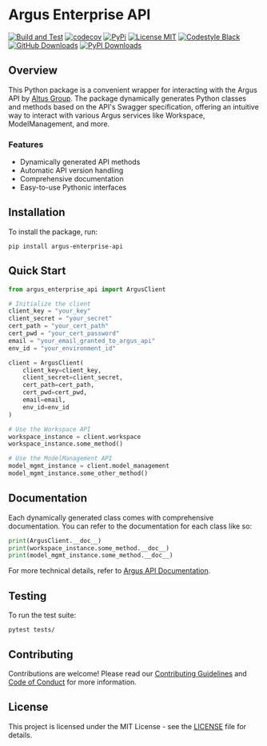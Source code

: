 # Argus Enterprise API

[![Build and Test](https://github.com/budaesandrei/argus-enterprise-api/actions/workflows/ci_cd_pipeline.yml/badge.svg)](https://github.com/budaesandrei/argus-enterprise-api/actions/workflows/ci_cd_pipeline.yml)
[![codecov](https://codecov.io/gh/budaesandrei/argus-enterprise-api/graph/badge.svg?token=2W281SPKSE)](https://codecov.io/gh/budaesandrei/argus-enterprise-api)
[![PyPi](https://img.shields.io/pypi/v/argus-enterprise-api.svg)](https://pypi.python.org/pypi/argus-enterprise-api/)
[![License MIT](https://img.shields.io/:license-MIT-blue.svg)](LICENSE)
[![Codestyle Black](https://img.shields.io/badge/code%20style-black-000000.svg)](https://github.com/psf/black)
[![GitHub Downloads](https://img.shields.io/github/downloads/budaesandrei/argus-enterprise-api/total.svg?label=GitHub%20Downloads)]()
[![PyPI Downloads](https://img.shields.io/pypi/dm/argus-enterprise-api?label=PyPI%20Downloads)]()

## Overview

This Python package is a convenient wrapper for interacting with the Argus API by [Altus Group](https://www.altusgroup.com/). The package dynamically generates Python classes and methods based on the API's Swagger specification, offering an intuitive way to interact with various Argus services like Workspace, ModelManagement, and more.

### Features

- Dynamically generated API methods
- Automatic API version handling
- Comprehensive documentation
- Easy-to-use Pythonic interfaces

## Installation

To install the package, run:

```
pip install argus-enterprise-api
```

## Quick Start

```python
from argus_enterprise_api import ArgusClient

# Initialize the client
client_key = "your_key"
client_secret = "your_secret"
cert_path = "your_cert_path"
cert_pwd = "your_cert_password"
email = "your_email_granted_to_argus_api"
env_id = "your_environment_id"

client = ArgusClient(
    client_key=client_key,
    client_secret=client_secret,
    cert_path=cert_path,
    cert_pwd=cert_pwd,
    email=email,
    env_id=env_id
)

# Use the Workspace API
workspace_instance = client.workspace
workspace_instance.some_method()

# Use the ModelManagement API
model_mgmt_instance = client.model_management
model_mgmt_instance.some_other_method()
```

## Documentation

Each dynamically generated class comes with comprehensive documentation. You can refer to the documentation for each class like so:

```python
print(ArgusClient.__doc__)
print(workspace_instance.some_method.__doc__)
print(model_mgmt_instance.some_method.__doc__)
```

For more technical details, refer to [Argus API Documentation](https://cloud.altusplatform.com/help/index.htm).

## Testing

To run the test suite:

```
pytest tests/
```

## Contributing

Contributions are welcome! Please read our [Contributing Guidelines](CONTRIBUTING.md) and [Code of Conduct](CODE_OF_CONDUCT.md) for more information.

## License

This project is licensed under the MIT License - see the [LICENSE](LICENSE) file for details.

